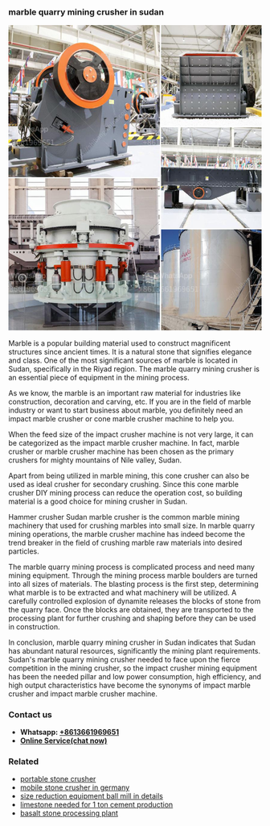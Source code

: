 <h3>marble quarry mining crusher in sudan</h3><img src='1708408330.jpg' alt=''><p>Marble is a popular building material used to construct magnificent structures since ancient times. It is a natural stone that signifies elegance and class. One of the most significant sources of marble is located in Sudan, specifically in the Riyad region. The marble quarry mining crusher is an essential piece of equipment in the mining process.</p><p>As we know, the marble is an important raw material for industries like construction, decoration and carving, etc. If you are in the field of marble industry or want to start business about marble, you definitely need an impact marble crusher or cone marble crusher machine to help you.</p><p>When the feed size of the impact crusher machine is not very large, it can be categorized as the impact marble crusher machine. In fact, marble crusher or marble crusher machine has been chosen as the primary crushers for mighty mountains of Nile valley, Sudan.</p><p>Apart from being utilized in marble mining, this cone crusher can also be used as ideal crusher for secondary crushing. Since this cone marble crusher DIY mining process can reduce the operation cost, so building material is a good choice for mining crusher in Sudan.</p><p>Hammer crusher Sudan marble crusher is the common marble mining machinery that used for crushing marbles into small size. In marble quarry mining operations, the marble crusher machine has indeed become the trend breaker in the field of crushing marble raw materials into desired particles.</p><p>The marble quarry mining process is complicated process and need many mining equipment. Through the mining process marble boulders are turned into all sizes of materials. The blasting process is the first step, determining what marble is to be extracted and what machinery will be utilized. A carefully controlled explosion of dynamite releases the blocks of stone from the quarry face. Once the blocks are obtained, they are transported to the processing plant for further crushing and shaping before they can be used in construction.</p><p>In conclusion, marble quarry mining crusher in Sudan indicates that Sudan has abundant natural resources, significantly the mining plant requirements. Sudan's marble quarry mining crusher needed to face upon the fierce competition in the mining crusher, so the impact crusher mining equipment has been the needed pillar and low power consumption, high efficiency, and high output characteristics have become the synonyms of impact marble crusher and impact marble crusher machine.</p><h3>Contact us</h3><ul><li><strong>Whatsapp:&nbsp;<a href="https://wa.me/8613661969651">+8613661969651</a></strong></li><li><a href="https://swt.shibang-china.com/?git&amp;zhl&amp;marble quarry mining crusher in sudan"><strong>Online Service(chat now)</strong></a></li></ul><h3>Related</h3><ul><li><a href='portable stone crusher.md'>portable stone crusher</a></li><li><a href='mobile stone crusher in germany.md'>mobile stone crusher in germany</a></li><li><a href='size reduction equipment ball mill in details.md'>size reduction equipment ball mill in details</a></li><li><a href='limestone needed for 1 ton cement production.md'>limestone needed for 1 ton cement production</a></li><li><a href='basalt stone processing plant.md'>basalt stone processing plant</a></li></ul>